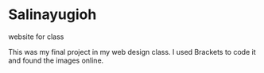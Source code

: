# Salinayugioh
website for class

This was my final project in my web design class. 
I used Brackets to code it and found the images online. 
